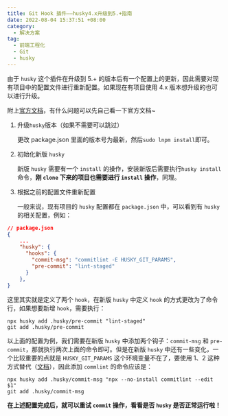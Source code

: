 ```yaml
---
title: Git Hook 插件——husky4.x升级到5.+指南
date: 2022-08-04 15:37:51 +08:00
category:
  - 解决方案
tag:
  - 前端工程化
  - Git
  - husky
---
```


由于 `husky` 这个插件在升级到 5.+ 的版本后有一个配置上的更新，因此需要对现有项目中的配置文件进行重新配置。如果现在有项目使用 4.x 版本想升级的也可以进行升级。

附上[官方文档](https://typicode.github.io/husky/#/?id=migrate-from-v4-to-v7)，有什么问题可以先自己看一下官方文档~

1. 升级`husky`版本（如果不需要可以跳过）

   更改 package.json 里面的版本号为最新，然后`sudo lnpm install`即可。

2. 初始化新版 `husky`

   新版 `husky` 需要有一个 `install` 的操作，安装新版后需要执行`husky install`命令，**刚 `clone` 下来的项目也需要进行 `install` 操作**，同理。

3. 根据之前的配置文件重新配置

   一般来说，现有项目的 `husky` 配置都在 `package.json` 中，可以看到有 `husky` 的相关配置，例如：

```JSON
// package.json
{
    ...
    "husky": {
      "hooks": {
        "commit-msg": "commitlint -E HUSKY_GIT_PARAMS",
        "pre-commit": "lint-staged"
      }
    },
}
```

这里其实就是定义了两个 `hook`，在新版 `husky` 中定义 `hook` 的方式更改为了命令行，如果想要新增 `hook`，需要执行：

```Shell
npx husky add .husky/pre-commit "lint-staged"
git add .husky/pre-commit
```

以上面的配置为例，我们需要在新版 `husky` 中添加两个钩子：`commit-msg` 和 `pre-commit`，那就执行两次上面的命令即可。但是在新版 `husky` 中还有一些变化，一个比较重要的点就是 `HUSKY_GIT_PARAMS` 这个环境变量不在了，要使用 $1、$2 这种方式替代（[文档](https://typicode.github.io/husky/#/?id=husky_git_params-ie-commitlint-)），因此添加 `commlint` 的命令应该是：

```Shell
npx husky add .husky/commit-msg "npx --no-install commitlint --edit $1"
git add .husky/commit-msg
```

**在上述配置完成后，就可以重试 `commit` 操作，看看是否 `husky` 是否正常运行啦！**
